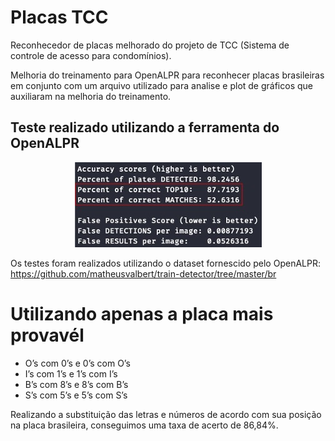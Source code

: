 # Placas TCC

Reconhecedor de placas melhorado do projeto de TCC (Sistema de controle de acesso para condomínios).

Melhoria do treinamento para OpenALPR para reconhecer placas brasileiras em conjunto com um arquivo utilizado para analise e plot de gráficos que auxiliaram na melhoria do treinamento.

## Teste realizado utilizando a ferramenta do OpenALPR
<p align="center">
  <img src="https://github.com/matheusvalbert/Placas-TCC/blob/main/openalpr_img.jpg" />
</p>

Os testes foram realizados utilizando o dataset fornescido pelo OpenALPR: https://github.com/matheusvalbert/train-detector/tree/master/br

# Utilizando apenas a placa mais provavél

- O’s com 0’s e 0’s com O’s
- I’s com 1’s e 1’s com I’s
- B’s com 8’s e 8’s com B’s
- S’s com 5’s e 5’s com S’s

Realizando a substituição das letras e números de acordo com sua posição na placa brasileira, conseguimos uma taxa de acerto de 86,84%.

